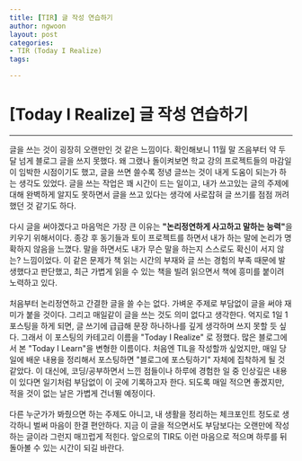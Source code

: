 ```yaml
---
title: [TIR] 글 작성 연습하기
author: ngwoon
layout: post
categories:
- TIR (Today I Realize)
tags:

---
```


# [Today I Realize] 글 작성 연습하기
- - -

글을 쓰는 것이 굉장히 오랜만인 것 같은 느낌이다. 확인해보니 11월 말 즈음부터 약 두 달 넘게 블로그 글을 쓰지 못했다. 왜 그랬나 돌이켜보면 학교 강의 프로젝트들의 마감일이 임박한 시점이기도 했고, 글을 쓰면 쓸수록 정녕 글쓰는 것이 내게 도움이 되는가 하는 생각도 있었다. 글을 쓰는 작업은 꽤 시간이 드는 일이고, 내가 쓰고있는 글의 주제에 대해 완벽하게 알지도 못하면서 글을 쓰고 있다는 생각에 사로잡혀 글 쓰기를 점점 꺼려했던 것 같기도 하다.<br/><br/>
다시 글을 써야겠다고 마음먹은 가장 큰 이유는 <strong>"논리정연하게 사고하고 말하는 능력"</strong>을 키우기 위해서이다. 종강 후 동기들과 토이 프로젝트를 하면서 내가 하는 말에 논리가 명확하지 않음을 느꼈다. 말을 하면서도 내가 무슨 말을 하는지 스스로도 확신이 서지 않는? 느낌이었다. 이 같은 문제가 책 읽는 시간의 부재와 글 쓰는 경험의 부족 때문에 발생했다고 판단했고, 최근 가볍게 읽을 수 있는 책을 빌려 읽으면서 책에 흥미를 붙이려 노력하고 있다.<br/><br/>
처음부터 논리정연하고 간결한 글을 쓸 수는 없다. 가벼운 주제로 부담없이 글을 써야 재미가 붙을 것이다. 그리고 매일같이 글을 쓰는 것도 의미 없다고 생각한다. 억지로 1일 1포스팅을 하게 되면, 글 쓰기에 급급해 문장 하나하나를 깊게 생각하며 쓰지 못할 듯 싶다. 그래서 이 포스팅의 카테고리 이름을 "Today I Realize" 로 정했다. 많은 블로그에서 본 "Today I Learn"을 변형한 이름이다. 처음엔 TIL을 작성할까 싶었지만, 매일 당일에 배운 내용을 정리해서 포스팅하면 "블로그에 포스팅하기" 자체에 집착하게 될 것 같았다. 이 대신에, 코딩/공부하면서 느낀 점들이나 하루에 경험한 일 중 인상깊은 내용이 있다면 일기처럼 부담없이 이 곳에 기록하고자 한다. 되도록 매일 적으면 좋겠지만, 적을 것이 없는 날은 가볍게 건너뛸 예정이다.<br/><br/>
다른 누군가가 봐줬으면 하는 주제도 아니고, 내 생활을 정리하는 체크포인트 정도로 생각하니 벌써 마음이 한결 편안하다. 지금 이 글을 적으면서도 부담보다는 오랜만에 작성하는 글이라 그런지 매끄럽게 적힌다. 앞으로의 TIR도 이런 마음으로 적으며 하루를 뒤돌아볼 수 있는 시간이 되길 바란다. 